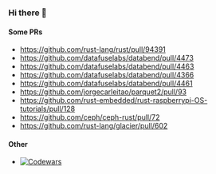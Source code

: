 ### Hi there 👋

#### Some PRs
* https://github.com/rust-lang/rust/pull/94391
* https://github.com/datafuselabs/databend/pull/4473
* https://github.com/datafuselabs/databend/pull/4463
* https://github.com/datafuselabs/databend/pull/4366
* https://github.com/datafuselabs/databend/pull/4461
* https://github.com/jorgecarleitao/parquet2/pull/93
* https://github.com/rust-embedded/rust-raspberrypi-OS-tutorials/pull/128
* https://github.com/ceph/ceph-rust/pull/72
* https://github.com/rust-lang/glacier/pull/602

#### Other
* [![Codewars][codewars_badge]][codewars_profile]

<!--
Here are some ideas to get you started:

- 🔭 I’m currently working on ...
- 🌱 I’m currently learning ...
- 👯 I’m looking to collaborate on ...
- 🤔 I’m looking for help with ...
- 💬 Ask me about ...
- 📫 How to reach me: ...
- 😄 Pronouns: ...
- ⚡ Fun fact: ...
-->

[codewars_badge]: https://www.codewars.com/users/lightning1141/badges/small
[codewars_profile]: https://www.codewars.com/users/lightning1141
